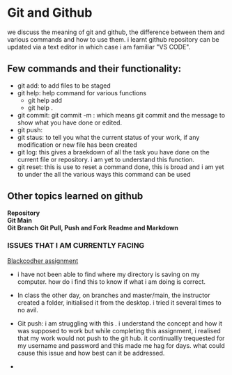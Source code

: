 # Git and Github
we discuss the meaning of git and github, the difference between them and various commands and how to use them.
i learnt github repository can be updated via a text editor in which case i am familiar "VS CODE".

## Few commands and their functionality:

<!--UL -->
* git add: to add files to be staged
* git help: help command for various functions
  * git help add 
  * git help .
* git commit: git commit -m : which means git commit and the message to show what you have done or edited.
* git push: 
* git staus: to tell you what the current status of your work, if any modification or new file has been created
* git log: this gives a braekdown of all the task you have done on the current file or repository. i am yet to understand this function.
* git reset: this is use to reset a command done, this is broad and i am yet to under the all the various ways this command can be used

## Other topics learned on github 
<!--strong -->
__Repository__  
__Git Main__  
__Git Branch__ 
__Git Pull, Push and Fork__ 
__Readme and Markdown__

### ISSUES THAT I AM CURRENTLY FACING
[Blackcodher assignment](https://github.com/black-codher-bootcamp-2022-daly/)

* i have not been able to find where my directory is saving on my computer. how do i find this to know if what i am doing is correct.

* In class the other day, on branches and master/main, the instructor created a folder, initialised it from the desktop. i tried it several times to no avil. 

* Git push: i am struggling with this . i understand the concept and how it was supposed to work  but while completing this assignment, i realised that my work would not push to the git hub. it continuallly trequested for my username and password and this made me hag for days. what could cause this issue and how best can it be addressed.

*








